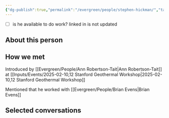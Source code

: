 ```yaml
---
{"dg-publish":true,"permalink":"/evergreen/people/stephen-hickman/","tags":["people","geo_eco"]}
---
```



- [ ] is he available to do work? linked in is not updated
## About this person


## How we met
Introduced by [[Evergreen/People/Ann Robertson-Tait\|Ann Robertson-Tait]] at [[Inputs/Events/2025-02-10,12 Stanford Geothermal Workshop\|2025-02-10,12 Stanford Geothermal Workshop]]

Mentioned that he worked with [[Evergreen/People/Brian Evens\|Brian Evens]]

## Selected conversations
